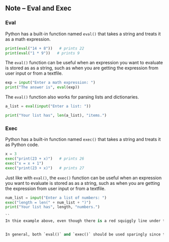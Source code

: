 ## Note – Eval and Exec

### Eval

Python has a built-in function named `eval()` that takes a string and treats it as a math expression.

```python
print(eval("14 + 8"))   # prints 22
print(eval("1 * 9"))   # prints 9

```

The `eval()` function can be useful when an expression you want to evaluate is stored as as a string, such as when you are getting the expression from user input or from a textfile.

```python
exp = input("Enter a math expression: ")
print("The answer is", eval(exp))

```

The `eval()` function also works for parsing lists and dictionaries.

```python
a_list = eval(input("Enter a list: "))

print("Your list has", len(a_list), "items.")
```


### Exec

Python has a built-in function named `exec()` that takes a string and treats it as Python code.

```python
x = 3
exec("print(23 + x)")   # prints 26
exec("x = x + 1")  
exec("print(23 + x)")   # prints 27

```

Just like with `eval()`, the `exec()` function can be useful when an expression you want to evaluate is stored as as a string, such as when you are getting the expression from user input or from a textfile.

```python
num_list = input("Enter a list of numbers: ")
exec("length = len(" + num_list + ")")
print("Your list has", length, "numbers.")

``
In thie example above, even though there is a red squiggly line under the print statement, it is not causing any errors since `length` gets defined when `exec()` is called.


In general, both `eval()` and `exec()` should be used sparingly since there are many ways in which they can go wrong and they often make code more difficult to read. 
